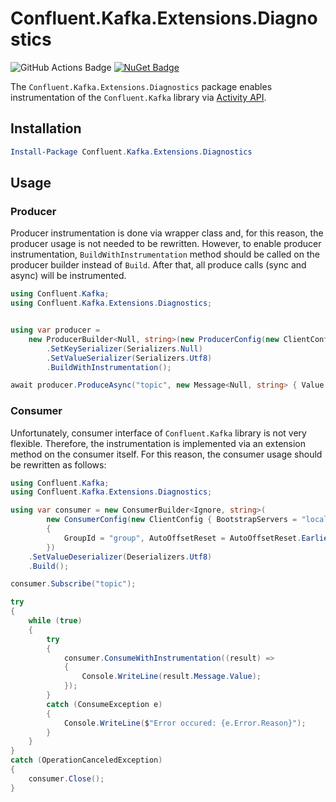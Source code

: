 # Confluent.Kafka.Extensions.Diagnostics

![GitHub Actions Badge](https://github.com/vhatsura/confluent-kafka-extensions-diagnostics/actions/workflows/continuous.integration.yml/badge.svg)
[![NuGet Badge](https://buildstats.info/nuget/Confluent.Kafka.Extensions.Diagnostics)](https://www.nuget.org/packages/Confluent.Kafka.Extensions.Diagnostics/)

The `Confluent.Kafka.Extensions.Diagnostics` package enables instrumentation of the `Confluent.Kafka` library
via [Activity API](https://docs.microsoft.com/en-us/dotnet/core/diagnostics/distributed-tracing-instrumentation-walkthroughs).
 
## Installation

```powershell
Install-Package Confluent.Kafka.Extensions.Diagnostics
```

## Usage

### Producer

Producer instrumentation is done via wrapper class and, for this reason, the producer usage is not needed to be rewritten. However, 
to enable producer instrumentation, `BuildWithInstrumentation` method should be called on the producer builder instead of `Build`.
After that, all produce calls (sync and async) will be instrumented.

```csharp
using Confluent.Kafka;
using Confluent.Kafka.Extensions.Diagnostics;


using var producer =
    new ProducerBuilder<Null, string>(new ProducerConfig(new ClientConfig { BootstrapServers = "localhost:9092" }))
        .SetKeySerializer(Serializers.Null)
        .SetValueSerializer(Serializers.Utf8)
        .BuildWithInstrumentation();

await producer.ProduceAsync("topic", new Message<Null, string> { Value = "Hello World!" });

```

### Consumer

Unfortunately, consumer interface of `Confluent.Kafka` library is not very flexible. Therefore, the instrumentation is implemented
via an extension method on the consumer itself. For this reason, the consumer usage should be rewritten as follows:

```csharp
using Confluent.Kafka;
using Confluent.Kafka.Extensions.Diagnostics;

using var consumer = new ConsumerBuilder<Ignore, string>(
        new ConsumerConfig(new ClientConfig { BootstrapServers = "localhost:9092" })
        {
            GroupId = "group", AutoOffsetReset = AutoOffsetReset.Earliest
        })
    .SetValueDeserializer(Deserializers.Utf8)
    .Build();

consumer.Subscribe("topic");

try
{
    while (true)
    {
        try
        {
            consumer.ConsumeWithInstrumentation((result) =>
            {
                Console.WriteLine(result.Message.Value);
            });
        }
        catch (ConsumeException e)
        {
            Console.WriteLine($"Error occured: {e.Error.Reason}");
        }
    }
}
catch (OperationCanceledException)
{
    consumer.Close();
}
```
